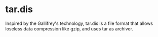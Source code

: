 tar.dis
=======
Inspired by the Gallifrey's technology, tar.dis is a file format that allows loseless data compression like gzip, and uses tar as archiver.
